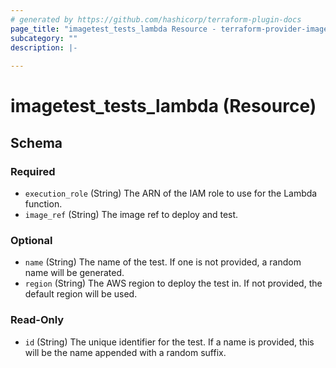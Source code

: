 ```yaml
---
# generated by https://github.com/hashicorp/terraform-plugin-docs
page_title: "imagetest_tests_lambda Resource - terraform-provider-imagetest"
subcategory: ""
description: |-
  
---
```


# imagetest_tests_lambda (Resource)





<!-- schema generated by tfplugindocs -->
## Schema

### Required

- `execution_role` (String) The ARN of the IAM role to use for the Lambda function.
- `image_ref` (String) The image ref to deploy and test.

### Optional

- `name` (String) The name of the test. If one is not provided, a random name will be generated.
- `region` (String) The AWS region to deploy the test in. If not provided, the default region will be used.

### Read-Only

- `id` (String) The unique identifier for the test. If a name is provided, this will be the name appended with a random suffix.

